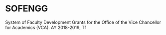 # SOFENGG
System of Faculty Development Grants for the Office of the Vice Chancellor for Academics (VCA).
AY 2018-2019, T1
